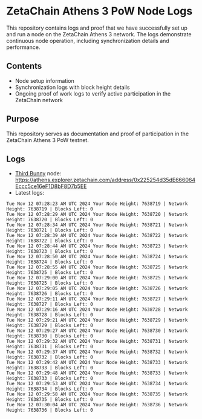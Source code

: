 # ZetaChain Athens 3 PoW Node Logs
This repository contains logs and proof that we have successfully set up and run a node on the ZetaChain Athens 3 network. The logs demonstrate continuous node operation, including synchronization details and performance.

## Contents
- Node setup information
- Synchronization logs with block height details
- Ongoing proof of work logs to verify active participation in the ZetaChain network

## Purpose
This repository serves as documentation and proof of participation in the ZetaChain Athens 3 PoW testnet.

## Logs

- [Third Bunny](https://thirdbunny.xyz/) node: https://athens.explorer.zetachain.com/address/0x225254d35dE666064Eccc5ce16eF1D8bF8D7b5EE
- Latest logs:
```
Tue Nov 12 07:28:23 AM UTC 2024 Your Node Height: 7638719 | Network Height: 7638719 | Blocks Left: 0
Tue Nov 12 07:28:29 AM UTC 2024 Your Node Height: 7638720 | Network Height: 7638720 | Blocks Left: 0
Tue Nov 12 07:28:34 AM UTC 2024 Your Node Height: 7638721 | Network Height: 7638721 | Blocks Left: 0
Tue Nov 12 07:28:39 AM UTC 2024 Your Node Height: 7638722 | Network Height: 7638722 | Blocks Left: 0
Tue Nov 12 07:28:44 AM UTC 2024 Your Node Height: 7638723 | Network Height: 7638723 | Blocks Left: 0
Tue Nov 12 07:28:50 AM UTC 2024 Your Node Height: 7638724 | Network Height: 7638724 | Blocks Left: 0
Tue Nov 12 07:28:55 AM UTC 2024 Your Node Height: 7638725 | Network Height: 7638725 | Blocks Left: 0
Tue Nov 12 07:29:00 AM UTC 2024 Your Node Height: 7638725 | Network Height: 7638725 | Blocks Left: 0
Tue Nov 12 07:29:05 AM UTC 2024 Your Node Height: 7638726 | Network Height: 7638726 | Blocks Left: 0
Tue Nov 12 07:29:11 AM UTC 2024 Your Node Height: 7638727 | Network Height: 7638727 | Blocks Left: 0
Tue Nov 12 07:29:16 AM UTC 2024 Your Node Height: 7638728 | Network Height: 7638728 | Blocks Left: 0
Tue Nov 12 07:29:21 AM UTC 2024 Your Node Height: 7638729 | Network Height: 7638729 | Blocks Left: 0
Tue Nov 12 07:29:27 AM UTC 2024 Your Node Height: 7638730 | Network Height: 7638730 | Blocks Left: 0
Tue Nov 12 07:29:32 AM UTC 2024 Your Node Height: 7638731 | Network Height: 7638731 | Blocks Left: 0
Tue Nov 12 07:29:37 AM UTC 2024 Your Node Height: 7638732 | Network Height: 7638732 | Blocks Left: 0
Tue Nov 12 07:29:42 AM UTC 2024 Your Node Height: 7638733 | Network Height: 7638733 | Blocks Left: 0
Tue Nov 12 07:29:48 AM UTC 2024 Your Node Height: 7638733 | Network Height: 7638733 | Blocks Left: 0
Tue Nov 12 07:29:53 AM UTC 2024 Your Node Height: 7638734 | Network Height: 7638734 | Blocks Left: 0
Tue Nov 12 07:29:58 AM UTC 2024 Your Node Height: 7638735 | Network Height: 7638735 | Blocks Left: 0
Tue Nov 12 07:30:04 AM UTC 2024 Your Node Height: 7638736 | Network Height: 7638736 | Blocks Left: 0
```
